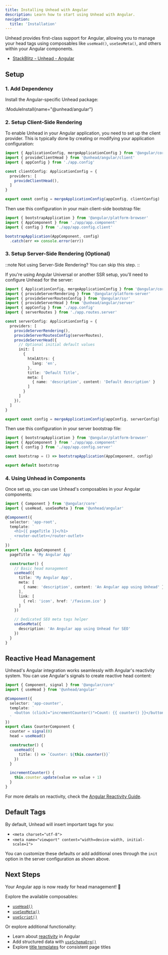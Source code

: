 ```yaml
---
title: Installing Unhead with Angular
description: Learn how to start using Unhead with Angular.
navigation:
  title: 'Installation'
---
```


Unhead provides first-class support for Angular, allowing you to manage your head tags using composables like `useHead()`, `useSeoMeta()`, and others within your Angular components.
- [StackBlitz - Unhead - Angular](https://stackblitz.com/edit/stackblitz-starters-e4x42yaz)

## Setup

### 1. Add Dependency

Install the Angular-specific Unhead package:

:ModuleInstall{name="@unhead/angular"}

### 2. Setup Client-Side Rendering

To enable Unhead in your Angular application, you need to set up the client provider. This is typically done by creating or modifying your application configuration:

```ts {3,7} [src/app/app.config.client.ts]
import { ApplicationConfig, mergeApplicationConfig } from '@angular/core'
import { provideClientHead } from '@unhead/angular/client'
import { appConfig } from './app.config'

const clientConfig: ApplicationConfig = {
  providers: [
    provideClientHead(),
  ]
}

export const config = mergeApplicationConfig(appConfig, clientConfig)
```

Then use this configuration in your main client-side bootstrap file:

```ts [src/main.ts]
import { bootstrapApplication } from '@angular/platform-browser'
import { AppComponent } from './app/app.component'
import { config } from './app/app.config.client'

bootstrapApplication(AppComponent, config)
  .catch(err => console.error(err))
```

### 3. Setup Server-Side Rendering (Optional)

::note
Not using Server-Side Rendering? You can skip this step.
::

If you're using Angular Universal or another SSR setup, you'll need to configure Unhead for the server:

```ts [src/app/app.config.server.ts]
import { ApplicationConfig, mergeApplicationConfig } from '@angular/core'
import { provideServerRendering } from '@angular/platform-server'
import { provideServerRoutesConfig } from '@angular/ssr'
import { provideServerHead } from '@unhead/angular/server'
import { appConfig } from './app.config'
import { serverRoutes } from './app.routes.server'

const serverConfig: ApplicationConfig = {
  providers: [
    provideServerRendering(),
    provideServerRoutesConfig(serverRoutes),
    provideServerHead({
      // Optional initial default values
      init: [
        {
          htmlAttrs: {
            lang: 'en',
          },
          title: 'Default Title',
          meta: [
            { name: 'description', content: 'Default description' }
          ]
        }
      ]
    }),
  ]
}

export const config = mergeApplicationConfig(appConfig, serverConfig)
```

Then use this configuration in your server bootstrap file:

```ts [src/main.server.ts]
import { bootstrapApplication } from '@angular/platform-browser'
import { AppComponent } from './app/app.component'
import { config } from './app/app.config.server'

const bootstrap = () => bootstrapApplication(AppComponent, config)

export default bootstrap
```

### 4. Using Unhead in Components

Once set up, you can use Unhead's composables in your Angular components:

```ts [src/app/app.component.ts]
import { Component } from '@angular/core'
import { useHead, useSeoMeta } from '@unhead/angular'

@Component({
  selector: 'app-root',
  template: `
    <h1>{{ pageTitle }}</h1>
    <router-outlet></router-outlet>
  `
})
export class AppComponent {
  pageTitle = 'My Angular App'

  constructor() {
    // Basic head management
    useHead({
      title: 'My Angular App',
      meta: [
        { name: 'description', content: 'An Angular app using Unhead' }
      ],
      link: [
        { rel: 'icon', href: '/favicon.ico' }
      ]
    })

    // Dedicated SEO meta tags helper
    useSeoMeta({
      description: 'An Angular app using Unhead for SEO'
    })
  }
}
```

## Reactive Head Management

Unhead's Angular integration works seamlessly with Angular's reactivity system. You can use Angular's signals to create reactive head content:

```ts [src/app/counter.component.ts]
import { Component, signal } from '@angular/core'
import { useHead } from '@unhead/angular'

@Component({
  selector: 'app-counter',
  template: `
    <button (click)="incrementCounter()">Count: {{ counter() }}</button>
  `
})
export class CounterComponent {
  counter = signal(0)
  head = useHead()

  constructor() {
    useHead({
      title: () => `Counter: ${this.counter()}`
    })
  }

  incrementCounter() {
    this.counter.update(value => value + 1)
  }
}
```

For more details on reactivity, check the [Angular Reactivity Guide](/docs/angular/guides/reactivity).

## Default Tags

By default, Unhead will insert important tags for you:

- `<meta charset="utf-8">`
- `<meta name="viewport" content="width=device-width, initial-scale=1">`

You can customize these defaults or add additional ones through the `init` option in the server configuration as shown above.

## Next Steps

Your Angular app is now ready for head management! 🎉

Explore the available composables:
- [`useHead()`](/docs/head/api/composables/use-head)
- [`useSeoMeta()`](/docs/head/api/composables/use-seo-meta)
- [`useScript()`](/docs/head/api/composables/use-script)

Or explore additional functionality:
- Learn about [reactivity](/docs/angular/head/guides/core-concepts/reactivity) in Angular
- Add structured data with [`useSchemaOrg()`](/docs/head/api/composables/use-schema-org)
- Explore [title templates](/docs/head/guides/core-concepts/titles) for consistent page titles
